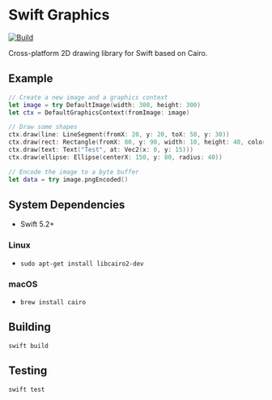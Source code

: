 # Swift Graphics

[![Build](https://github.com/fwcd/swift-graphics/actions/workflows/build.yml/badge.svg)](https://github.com/fwcd/swift-graphics/actions/workflows/build.yml)

Cross-platform 2D drawing library for Swift based on Cairo.

## Example
```swift
// Create a new image and a graphics context
let image = try DefaultImage(width: 300, height: 300)
let ctx = DefaultGraphicsContext(fromImage: image)

// Draw some shapes
ctx.draw(line: LineSegment(fromX: 20, y: 20, toX: 50, y: 30))
ctx.draw(rect: Rectangle(fromX: 80, y: 90, width: 10, height: 40, color: Colors.yellow))
ctx.draw(text: Text("Test", at: Vec2(x: 0, y: 15)))
ctx.draw(ellipse: Ellipse(centerX: 150, y: 80, radius: 40))

// Encode the image to a byte buffer
let data = try image.pngEncoded()
```

## System Dependencies
* Swift 5.2+

### Linux
* `sudo apt-get install libcairo2-dev`

### macOS
* `brew install cairo`

## Building
`swift build`

## Testing
`swift test`
